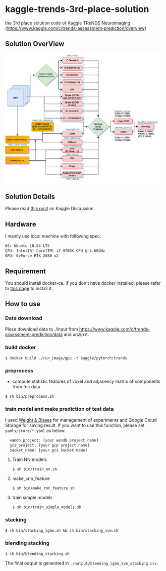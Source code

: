 # kaggle-trends-3rd-place-solution
the 3rd place solution code of Kaggle TReNDS Neuroimaging (https://www.kaggle.com/c/trends-assessment-prediction/overview)


## Solution OverView
![solution](./fig/solution.png)

## Solution Details

Please read [this post](https://www.kaggle.com/c/trends-assessment-prediction/discussion/162934) on Kaggle Discussion.

## Hardware

I mainly use local machine with following spec.
```
OS: Ubuntu 18.04 LTS
CPU: Intel(R) Core(TM) i7-9700K CPU @ 3.60GHz
GPU: GeForce RTX 2080 x2
```
## Requirement

You should install docker-ce.
If you don't have docker installed, please refer to [this page](https://docs.docker.com/engine/install/debian/) to install it.


## How to use


### Data download

Plese download data to ./input from https://www.kaggle.com/c/trends-assessment-prediction/data and unzip it.

### build docker

```
$ docker build ./run_image/gpu -t kaggle/pytorch:trends
```

### preprocess

- compute statistic features of voxel and adjacency matrix of components from fnc data.

```
$ sh bin/preprocess.sh
```

### train model and make prediction of test data

I used [Weight & Biases](https://www.wandb.com/) for management of experiments and Google Cloud Storage for saving result. If you want to use this function, please set `yamls/store/*.yaml` as below.

```
  wandb_project: [your wandb project name]
  gcs_project: [your gcp project name]
  bucket_name: [your gcs bucket name]
```

1. Train NN models

    ```
    $ sh bin/train_nn.sh
    ```

2. make_cnn_feature

    ```
    $ sh bin/make_cnn_feature.sh
    ```

3. train simple models

    ```
    $ sh bin/train_simple_models.sh
    ```

### stacking

```
$ sh bin/stacking_lgbm.sh && sh bin/stacking_svm.sh
```

### blending stacking

```
$ sh bin/blending_stacking.sh
```

The final output is generated in `./output/blending_lgbm_svm_stacking.csv`.